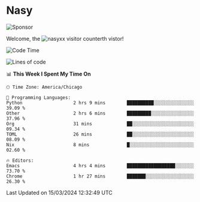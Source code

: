 # Nasy

<!--
<p align="center">
<img height="200" src="https://github-readme-stats.vercel.app/api?username=nasyxx&count_private=true&show_icons=true&theme=dracula&include_all_commits=true"/>
<img height="200" src="https://github-readme-stats.vercel.app/api/top-langs/?username=nasyxx&theme=dracula&hide=html,jupyter+notebook&count_private=true&show_icons=true"/>
</p>

  
----------------
-->

![Sponsor](https://img.shields.io/static/v1.svg?label=Sponsor&message=%E2%9D%A4&logo=GitHub&style=flat&color=pink)
 
Welcome, the ![nasyxx visitor counter](https://count.getloli.com/get/@nasyxx?theme=rule34)th vistor!
 
<!--START_SECTION:waka-->
![Code Time](http://img.shields.io/badge/Code%20Time-4%2C352%20hrs-blue)

![Lines of code](https://img.shields.io/badge/From%20Hello%20World%20I%27ve%20Written-6.3%20million%20lines%20of%20code-blue)

📊 **This Week I Spent My Time On** 

```text
🕑︎ Time Zone: America/Chicago

💬 Programming Languages: 
Python                   2 hrs 9 mins        ██████████░░░░░░░░░░░░░░░   39.09 % 
Other                    2 hrs 6 mins        █████████░░░░░░░░░░░░░░░░   37.96 % 
Org                      31 mins             ██░░░░░░░░░░░░░░░░░░░░░░░   09.34 % 
TOML                     26 mins             ██░░░░░░░░░░░░░░░░░░░░░░░   08.09 % 
Nix                      8 mins              █░░░░░░░░░░░░░░░░░░░░░░░░   02.60 % 

🔥 Editors: 
Emacs                    4 hrs 4 mins        ██████████████████░░░░░░░   73.70 % 
Chrome                   1 hr 27 mins        ███████░░░░░░░░░░░░░░░░░░   26.30 % 
```


 Last Updated on 15/03/2024 12:32:49 UTC
<!--END_SECTION:waka-->

<!-- ![visitors](https://visitor-badge.laobi.icu/badge?page_id=nasyxx.nasyxx) -->
